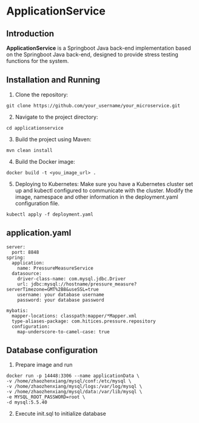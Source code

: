 # ApplicationService
## Introduction
**ApplicationService** is a Springboot Java back-end implementation based on the Springboot Java back-end, designed to provide stress testing functions for the system.

## Installation and Running
1. Clone the repository:
```
git clone https://github.com/your_username/your_microservice.git
```
2. Navigate to the project directory:
```
cd applicationservice
```
3. Build the project using Maven:
```
mvn clean install
```
4. Build the Docker image:
```
docker build -t <you_image_url> .
```
5. Deploying to Kubernetes:
Make sure you have a Kubernetes cluster set up and kubectl configured to communicate with the cluster.
   Modify the image, namespace and other information in the deployment.yaml configuration file.
```
kubectl apply -f deployment.yaml
```

## application.yaml
```
server:
  port: 8848
spring:
  application:
    name: PressureMeasureService
  datasource:
    driver-class-name: com.mysql.jdbc.Driver
    url: jdbc:mysql://hostname/pressure_measure?serverTimezone=GMT%2B8&useSSL=true
    username: your database username
    password: your database password

mybatis:
  mapper-locations: classpath:mapper/*Mapper.xml
  type-aliases-package: com.hitices.pressure.repository
  configuration:
    map-underscore-to-camel-case: true
```

## Database configuration
1. Prepare image and run
```
docker run -p 14448:3306 --name applicationData \
-v /home/zhaozhenxiang/mysql/conf:/etc/mysql \
-v /home/zhaozhenxiang/mysql/logs:/var/log/mysql \
-v /home/zhaozhenxiang/mysql/data:/var/lib/mysql \
-e MYSQL_ROOT_PASSWORD=root \
-d mysql:5.5.40
```
2. Execute init.sql to initialize database


